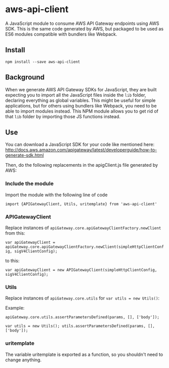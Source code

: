 # aws-api-client

A JavaScript module to consume AWS API Gateway endpoints using AWS SDK. This is the same code generated by AWS, but packaged to be used as ES6 modules compatible with bundlers like Webpack.

## Install

`npm install --save aws-api-client`

## Background
When we generate AWS API Gateway SDKs for JavaScript, they are built expecting you to import all the JavaScript files inside the `lib` folder, declaring everything as global variables.
This might be useful for simple applications, but for others using bundlers like Webpack, you need to be able to import modules instead.
This NPM module allows you to get rid of that `lib` folder by importing those JS functions instead.

## Use

You can download a JavaScript SDK for your code like mentioned here: http://docs.aws.amazon.com/apigateway/latest/developerguide/how-to-generate-sdk.html

Then, do the following replacements in the apigClient.js file generated by AWS:

### Include the module
Import the module with the following line of code

``
	import {APIGatewayClient, Utils, uritemplate} from 'aws-api-client'
``

### APIGatewayClient

Replace instances of `apiGateway.core.apiGatewayClientFactory.newClient` from this:

`var apiGatewayClient = apiGateway.core.apiGatewayClientFactory.newClient(simpleHttpClientConfig, sigV4ClientConfig);`

to this:

`var apiGatewayClient = new APIGatewayClient(simpleHttpClientConfig, sigV4ClientConfig);`

### Utils
Replace instances of `apiGateway.core.utils` for `var utils = new Utils()`:

Example:

`apiGateway.core.utils.assertParametersDefined(params, [], ['body']);`

``
	var utils = new Utils();
	utils.assertParametersDefined(params, [], ['body']);
``

### uritemplate

The variable uritemplate is exported as a function, so you shouldn't need to change anything.
